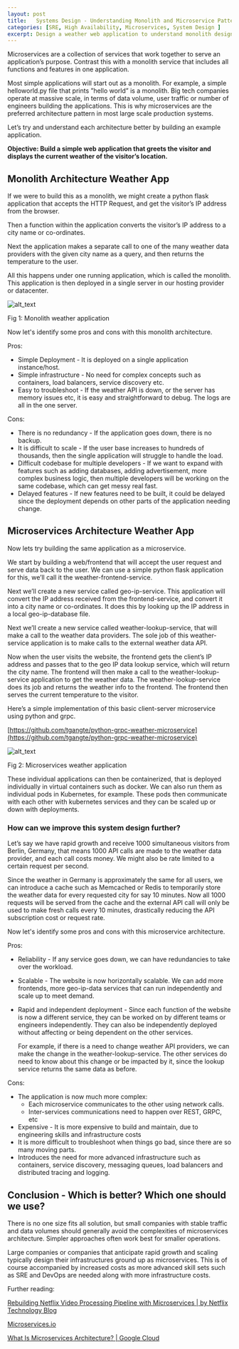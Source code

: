 ```yaml
---
layout: post
title:   Systems Design - Understanding Monolith and Microservice Patterns
categories: [SRE, High Availability, Microservices, System Design ]
excerpt: Design a weather web application to understand monolith design vs microservice design pattern 
---
```

Microservices are a collection of services that work together to serve an application’s purpose. Contrast this with a monolith service that includes all functions and features in one application. 

Most simple applications will start out as a monolith. For example, a  simple helloworld.py file  that prints ”hello world” is a monolith. Big tech companies operate at massive scale, in terms of data volume, user traffic or number of engineers building the applications. This is why microservices are the preferred architecture pattern in most large scale production systems. 

Let’s try and understand each architecture better by building an example application. 

**Objective: Build a simple web application that greets the visitor and displays the current weather of the visitor’s location.**


## Monolith Architecture Weather App

If we were to build this as a monolith, we might create a python flask application that accepts the HTTP Request, and get the visitor’s IP address from the browser. 

Then a function within the application converts the visitor’s IP address to a city name or co-ordinates.  

Next the application makes a separate call to one of the many weather data providers with the given city name as a query, and then returns the temperature to the user.  

All this happens under one running application, which is called the monolith. This application is then deployed in a single server in our hosting provider or datacenter. 


![alt_text](images/weather-monolith.png "image_tooltip")


Fig 1: Monolith weather application 

Now let's identify some pros and cons with this monolith architecture.

Pros:



* Simple Deployment - It is deployed on a single application instance/host. 
* Simple infrastructure - No need for complex concepts such as containers, load balancers, service discovery etc. 
* Easy to troubleshoot - If the weather API is down, or the server has memory issues etc, it is easy and straightforward to debug. The logs are all in the one server. 

Cons:



* There is no redundancy - If the application goes down, there is no backup. 
* It is difficult to scale - If the user base increases to hundreds of thousands, then the single application will struggle to handle the load.
* Difficult codebase for multiple developers - If we want to expand with features such as adding databases, adding advertisement, more complex business logic, then multiple developers will be working on the same codebase, which can get messy real fast. 
* Delayed features - If new features need to be built, it could be delayed since the deployment depends on other parts of the application needing change. 


## Microservices Architecture Weather App

Now lets try building the same application as a microservice. 

We start by  building a web/frontend that will accept the user request and serve data back to the user. We can use a simple python flask application for this, we’ll call it the weather-frontend-service.  

Next we’ll create a new service called geo-ip-service. This application will convert the IP address received from the frontend-service, and convert it into a city name or co-ordinates. It does this by looking up the IP address in a local geo-ip-database file. 

Next we’ll create a new service called weather-lookup-service, that will make a call to the weather data providers.  The sole job of this weather-service application is to make calls to the external weather data API. 

Now when the user visits the website, the frontend gets the client’s IP address and passes that to the geo IP data lookup service, which will return the city name.  The frontend will then make a call to the weather-lookup-service application to get the weather data. The weather-lookup-service does its job and returns the weather info to the frontend. The frontend then serves the current temperature to the visitor. 

Here’s a simple implementation of this basic client-server microservice using python and grpc. 

[https://github.com/tgangte/python-grpc-weather-microservice](https://github.com/tgangte/python-grpc-weather-microservice) 



![alt_text](images/weather-microservice.png "image_tooltip")


Fig 2: Microservices weather application 

These individual applications can then be containerized, that is deployed individually in virtual containers such as docker. We can also run them as individual pods in Kubernetes, for example. These pods then communicate with each other with kubernetes services and they can be scaled up or down with deployments. 


### How can we improve this system design further? 

Let’s say we have rapid growth and receive 1000 simultaneous visitors from Berlin, Germany, that means 1000 API calls are made to the weather data provider, and each call costs money. We might also be rate limited to a certain request per second. 

Since the weather in Germany is approximately the same for all users, we can introduce a cache such as Memcached or Redis to temporarily store the weather data for every requested city for say 10 minutes. Now all 1000 requests will be served from the cache and the external API call will only be used to make fresh calls every 10 minutes, drastically reducing the API subscription cost or request rate.  

Now let's identify some pros and cons with this microservice architecture.

Pros:


* Reliability - If any service goes down, we can have redundancies to take over the workload. 
* Scalable - The website is now horizontally scalable. We can add more frontends, more geo-ip-data services that can run independently and scale up to meet demand. 
* Rapid and independent deployment - Since each function of the website is now a different service, they can be worked on by different teams or engineers independently. They can also be independently deployed without affecting or being dependent on the other services. 

    For example, if there is a need to change weather API providers, we can make the change in the weather-lookup-service. The other services do need to know about this change or be impacted by it, since the lookup service returns the same data as before. 


Cons:


* The application is now much more complex: 
    * Each microservice communicates to the other using network calls. 
    * Inter-services communications need to happen over REST, GRPC, etc
* Expensive - It is more expensive to build and maintain, due to engineering skills and infrastructure costs
* It is more difficult to troubleshoot when things go bad, since there are so many moving parts. 
* Introduces the need for more advanced infrastructure such as containers, service discovery, messaging queues, load balancers and distributed tracing and logging.


## Conclusion - Which is better?  Which one should we use?  


There is no one size fits all solution, but small companies with stable traffic and data volumes should generally avoid the complexities of microservices architecture. Simpler approaches often work best for smaller operations.

Large companies or companies that anticipate rapid growth and scaling typically design their infrastructures ground up as microservices. This is of course accompanied by increased costs as more advanced skill sets such as SRE and DevOps are needed along with more infrastructure costs. 

Further reading: 

[Rebuilding Netflix Video Processing Pipeline with Microservices | by Netflix Technology Blog](https://netflixtechblog.com/rebuilding-netflix-video-processing-pipeline-with-microservices-4e5e6310e359)

[Microservices.io](https://microservices.io/)

[What Is Microservices Architecture? | Google Cloud](https://cloud.google.com/learn/what-is-microservices-architecture)

